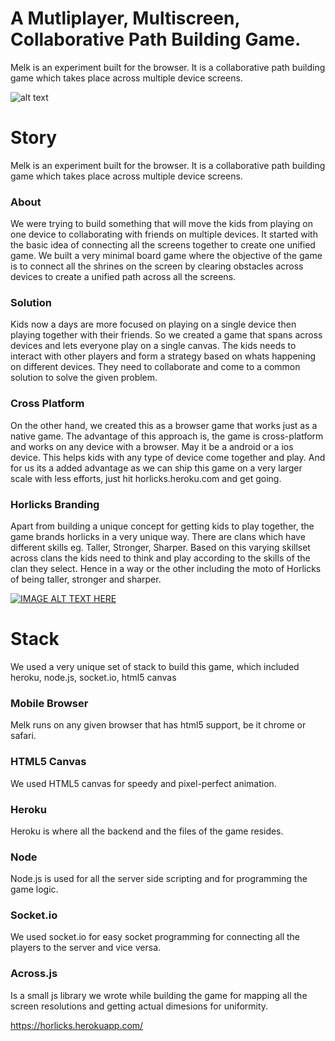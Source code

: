 # A Mutliplayer, Multiscreen, Collaborative Path Building Game.
Melk is an experiment built for the browser. It is a collaborative path building game which takes place across multiple device screens.

![alt text](https://github.com/mayurc137/horlicks-melk/raw/master/horlicksmelkbanner.png)

# Story
Melk is an experiment built for the browser. It is a collaborative path building game which takes place across multiple device screens.

### About
We were trying to build something that will move the kids from playing on one device to collaborating with friends on multiple devices. It started with the basic idea of connecting all the screens together to create one unified game. We built a very minimal board game where the objective of the game is to connect all the shrines on the screen by clearing obstacles across devices to create a unified path across all the screens.

### Solution
Kids now a days are more focused on playing on a single device then playing together with their friends. So we created a game that spans across devices and lets everyone play on a single canvas. The kids needs to interact with other players and form a strategy based on whats happening on different devices. They need to collaborate and come to a common solution to solve the given problem.

### Cross Platform
On the other hand, we created this as a browser game that works just as a native game. The advantage of this approach is, the game is cross-platform and works on any device with a browser. May it be a android or a ios device. This helps kids with any type of device come together and play. And for us its a added advantage as we can ship this game on a very larger scale with less efforts, just hit horlicks.heroku.com and get going.

### Horlicks Branding
Apart from building a unique concept for getting kids to play together, the game brands horlicks in a very unique way. There are clans which have different skills eg. Taller, Stronger, Sharper. Based on this varying skillset across clans the kids need to think and play according to the skills of the clan they select. Hence in a way or the other including the moto of Horlicks of being taller, stronger and sharper.


[![IMAGE ALT TEXT HERE](https://github.com/mayurc137/horlicks-melk/raw/master/horlicksmelkvideo.png)](https://www.youtube.com/watch?v=VLK5BUDmbM0)

# Stack
We used a very unique set of stack to build this game, which included heroku, node.js, socket.io, html5 canvas


### Mobile Browser
Melk runs on any given browser that has html5 support, be it chrome or safari.

### HTML5 Canvas
We used HTML5 canvas for speedy and pixel-perfect animation.

### Heroku
Heroku is where all the backend and the files of the game resides.

### Node
Node.js is used for all the server side scripting and for programming the game logic.

### Socket.io
We used socket.io for easy socket programming for connecting all the players to the server and vice versa.

### Across.js
 Is a small js library we wrote while building the game for mapping all the screen resolutions and getting actual dimesions for uniformity.
 

https://horlicks.herokuapp.com/
